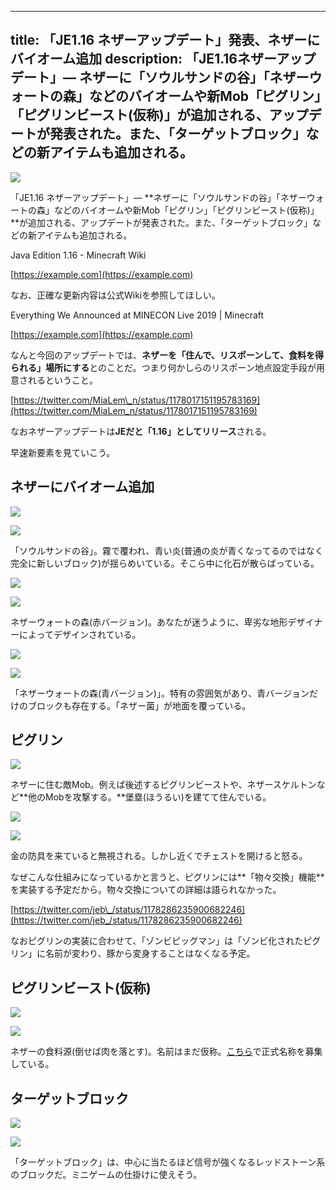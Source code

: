 
---
title: 「JE1.16 ネザーアップデート」発表、ネザーにバイオーム追加
description: 「JE1.16ネザーアップデート」― ネザーに「ソウルサンドの谷」「ネザーウォートの森」などのバイオームや新Mob「ピグリン」「ピグリンビースト(仮称)」が追加される、アップデートが発表された。また、「ターゲットブロック」などの新アイテムも追加される。
---

![](https://cdn-ak.f.st-hatena.com/images/fotolife/s/sasigume/20210208/20210208124137.jpg)

「JE1.16 ネザーアップデート」― **ネザーに「ソウルサンドの谷」「ネザーウォートの森」などのバイオームや新Mob「ピグリン」「ピグリンビースト(仮称)」**が追加される、アップデートが発表された。また、「ターゲットブロック」などの新アイテムも追加される。

Java Edition 1.16 - Minecraft Wiki

[https://example.com](https://example.com)

なお、正確な更新内容は公式Wikiを参照してほしい。

Everything We Announced at MINECON Live 2019 | Minecraft

[https://example.com](https://example.com)

なんと今回のアップデートでは、**ネザーを「住んで、リスポーンして、食料を得られる」場所にする**とのことだ。つまり何かしらのリスポーン地点設定手段が用意されるということ。

[https://twitter.com/MiaLem\_n/status/1178017151195783169](https://twitter.com/MiaLem_n/status/1178017151195783169)

なおネザーアップデートは**JEだと「1.16」としてリリース**される。

早速新要素を見ていこう。

## ネザーにバイオーム追加

![](https://cdn-ak.f.st-hatena.com/images/fotolife/s/sasigume/20210208/20210208121240.jpg)

![](https://cdn-ak.f.st-hatena.com/images/fotolife/s/sasigume/20210208/20210208121244.jpg)

「ソウルサンドの谷」。霧で覆われ、青い炎(普通の炎が青くなってるのではなく完全に新しいブロック)が揺らめいている。そこら中に化石が散らばっている。

![](https://cdn-ak.f.st-hatena.com/images/fotolife/s/sasigume/20210208/20210208121247.jpg)

![](https://cdn-ak.f.st-hatena.com/images/fotolife/s/sasigume/20210208/20210208121252.jpg)

ネザーウォートの森(赤バージョン)。あなたが迷うように、卑劣な地形デザイナーによってデザインされている。

![](https://cdn-ak.f.st-hatena.com/images/fotolife/s/sasigume/20210208/20210208121255.jpg)

![](https://cdn-ak.f.st-hatena.com/images/fotolife/s/sasigume/20210208/20210208121300.jpg)

「ネザーウォートの森(青バージョン)」。特有の雰囲気があり、青バージョンだけのブロックも存在する。「ネザー菌」が地面を覆っている。

## ピグリン

![](https://cdn-ak.f.st-hatena.com/images/fotolife/s/sasigume/20210208/20210208121308.jpg)

ネザーに住む敵Mob。例えば後述するピグリンビーストや、ネザースケルトンなど**他のMobを攻撃する。**堡塁(ほうるい)を建てて住んでいる。

![](https://cdn-ak.f.st-hatena.com/images/fotolife/s/sasigume/20210208/20210208121316.jpg)

![](https://cdn-ak.f.st-hatena.com/images/fotolife/s/sasigume/20210208/20210208121320.jpg)

金の防具を来ていると無視される。しかし近くでチェストを開けると怒る。

なぜこんな仕組みになっているかと言うと、ピグリンには**「物々交換」機能**を実装する予定だから。物々交換についての詳細は語られなかった。

[https://twitter.com/jeb\_/status/1178286235900682246](https://twitter.com/jeb_/status/1178286235900682246)

なおピグリンの実装に合わせて、「ゾンビピッグマン」は「ゾンビ化されたピグリン」に名前が変わり、豚から変身することはなくなる予定。

## ピグリンビースト(仮称)

![](https://cdn-ak.f.st-hatena.com/images/fotolife/s/sasigume/20210208/20210208121304.jpg)

![](https://cdn-ak.f.st-hatena.com/images/fotolife/s/sasigume/20210208/20210208121313.jpg)

ネザーの食料源(倒せば肉を落とす)。名前はまだ仮称。[こちら](https://feedback.minecraft.net/hc/en-us/community/topics/360001390112)で正式名称を募集している。

## ターゲットブロック

![](https://cdn-ak.f.st-hatena.com/images/fotolife/s/sasigume/20210208/20210208121231.jpg)

![](https://cdn-ak.f.st-hatena.com/images/fotolife/s/sasigume/20210208/20210208121237.jpg)

「ターゲットブロック」は、中心に当たるほど信号が強くなるレッドストーン系のブロックだ。ミニゲームの仕掛けに使えそう。
